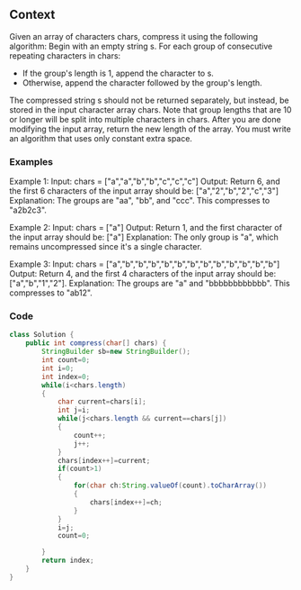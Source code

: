 ## Context
Given an array of characters chars, compress it using the following algorithm:
Begin with an empty string s. For each group of consecutive repeating characters in chars:
- If the group's length is 1, append the character to s.
- Otherwise, append the character followed by the group's length.

The compressed string s should not be returned separately, but instead, be stored in the input character array chars. Note that group lengths that are 10 or longer will be split into multiple characters in chars.
After you are done modifying the input array, return the new length of the array.
You must write an algorithm that uses only constant extra space.

### Examples
Example 1:
Input: chars = ["a","a","b","b","c","c","c"]
Output: Return 6, and the first 6 characters of the input array should be: ["a","2","b","2","c","3"]
Explanation: The groups are "aa", "bb", and "ccc". This compresses to "a2b2c3".

Example 2:
Input: chars = ["a"]
Output: Return 1, and the first character of the input array should be: ["a"]
Explanation: The only group is "a", which remains uncompressed since it's a single character.

Example 3:
Input: chars = ["a","b","b","b","b","b","b","b","b","b","b","b","b"]
Output: Return 4, and the first 4 characters of the input array should be: ["a","b","1","2"].
Explanation: The groups are "a" and "bbbbbbbbbbbb". This compresses to "ab12".

### Code
``` java
class Solution {
    public int compress(char[] chars) {
        StringBuilder sb=new StringBuilder();
        int count=0;
        int i=0;
        int index=0;
        while(i<chars.length)
        {
            char current=chars[i];
            int j=i;
            while(j<chars.length && current==chars[j])
            {
                count++;
                j++;
            }
            chars[index++]=current;
            if(count>1)
            {
                for(char ch:String.valueOf(count).toCharArray())
                {
                    chars[index++]=ch;
                }
            }
            i=j;
            count=0;

        }
        return index;
    }
}

